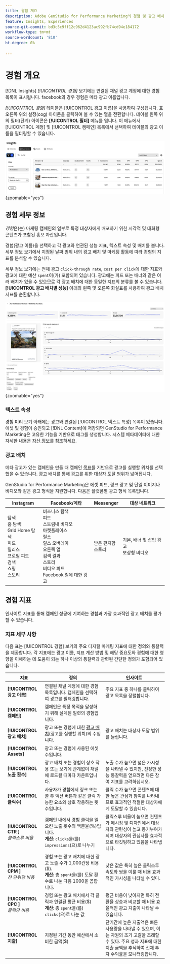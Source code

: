 ```yaml
---
title: 경험 개요
description: Adobe GenStudio for Performance Marketing의 경험 및 광고 배치 성과에 대한 고객 참여, 예산 및 지출에 대한 개요를 참조하십시오.
feature: Insights, Experiences
source-git-commit: bd3c5c9ff12c962d4123ac992fb74cd94e184172
workflow-type: tm+mt
source-wordcount: '810'
ht-degree: 0%

---
```


# 경험 개요

[!DNL Insights] _[!UICONTROL 경험]_ 보기에는 연결된 채널 광고 계정에 대한 경험 목록이 표시됩니다. facebook의 경우 경험은 메타 광고 이름입니다.

_[!UICONTROL 경험]_ 테이블은 [!UICONTROL 광고 이름]을 사용하여 구성됩니다. 표 오른쪽 위의 설정(cog) 아이콘을 클릭하여 볼 수 있는 열을 전환합니다. 테이블 왼쪽 위의 필터(단계) 아이콘은 **[!UICONTROL 필터]** 메뉴를 엽니다. 이 메뉴에서 [!UICONTROL 계정] 및 [!UICONTROL 캠페인] 목록에서 선택하여 테이블의 광고 이름을 필터링할 수 있습니다.

![경험 필터 및 테이블](/help/assets/insights-experiences-filter.png){zoomable="yes"}

## 경험 세부 정보

_경험_&#x200B;은(는) 마케팅 캠페인의 일부로 특정 대상자에게 배포하기 위한 시각적 및 대화형 콘텐츠가 포함된 홍보 자산입니다.

경험(광고 이름)을 선택하고 각 광고와 연관된 성능 지표, 텍스트 속성 및 배치를 봅니다. 세부 정보 보기에서 지정된 날짜 범위 내의 광고 배치 및 마케팅 활동에 따라 경험의 지표를 분석할 수 있습니다.

세부 정보 보기에는 전체 광고 `click-through rate`, `cost per click`에 대한 지표와 광고에 대한 예산 `spent`이(가) 포함되어 있습니다. 광고에는 피드 또는 배너와 같은 여러 배치가 있을 수 있으므로 각 광고 배치에 대한 동일한 지표의 분류를 볼 수 있습니다. **[!UICONTROL 광고 배치별 성능]** 아래의 왼쪽 및 오른쪽 화살표를 사용하여 광고 배치 지표를 순환합니다.

![지표 및 광고 배치 관련 광고 세부 정보](/help/assets/insights-experience-details.png){zoomable="yes"}

### 텍스트 속성

경험 미리 보기 아래에는 광고와 연결된 [!UICONTROL 텍스트 특성] 목록이 있습니다. 에셋 및 경험이 승인되고 [!DNL Content]에 저장되면 GenStudio for Performance Marketing은 고유한 기능을 기반으로 태그를 생성합니다. 시스템 메타데이터에 대한 자세한 내용은 [자산 정보](../content/asset-details.md#system-metadata)를 참조하세요.

### 광고 배치

메타 광고가 있는 캠페인을 만들 때 캠페인 [목표](channels.md#objectives)를 기반으로 광고를 실행할 위치를 선택했을 수 있습니다. 광고 배치를 통해 광고를 위한 대상자 도달 범위가 넓어집니다.

GenStudio for Performance Marketing은 에셋 피드, 링크 광고 및 단일 이미지나 비디오와 같은 광고 형식을 지원합니다. 다음은 플랫폼별 광고 형식 목록입니다.

| Instagram | Facebook/메타 | Messenger | 대상 네트워크 |
| ------------ | ---------------- | ------------ | ---------------- |
| 탐색<br>홈 탐색<br>Grid Home 탐색<br>피드<br>릴리스<br>프로필 피드<br>검색<br>쇼핑<br>스토리 | 비즈니스 탐색<br>피드<br>스트림내 비디오<br>마켓플레이스<br>릴스<br>릴스 오버레이<br>오른쪽 열<br>검색 결과<br>스토리<br>비디오 피드<br>Facebook 릴에 대한 광고 | 받은 편지함<br>스토리 | 기본, 배너 및 삽입 광고<br>보상형 비디오 |

## 경험 지표

인사이트 지표를 통해 캠페인 성공에 기여하는 경험과 가장 효과적인 광고 배치를 평가할 수 있습니다.

<!-- For example, -->

### 지표 세부 사항

다음 표는 [!UICONTROL 경험] 보기의 주요 디지털 마케팅 지표에 대한 정의와 통찰력을 제공합니다. 각 지표에는 광고 이름, 지표 계산 방법 및 해당 중요도와 경험에 대한 영향을 이해하는 데 도움이 되는 하나 이상의 통찰력과 관련된 간단한 정의가 포함되어 있습니다.

| 지표 | 정의 | 인사이트 |
| ---------------------- | ----------------------------- | -------------------------------- |
| **[!UICONTROL 광고 이름]** | 연결된 채널 계정에 대한 경험 목록입니다. 캠페인을 선택하여 광고를 필터링합니다. | 주요 지표 중 하나를 클릭하여 광고 목록을 정렬합니다. |
| **[!UICONTROL 캠페인]** | 캠페인은 특정 목적을 달성하기 위해 설계된 일련의 경험입니다. | |
| **[!UICONTROL 광고 배치]** | 광고 또는 경험에 대한 [광고 배치](#ad-placements)(광고를 실행할 위치)의 수입니다. | 광고 배치는 대상자 도달 범위를 늘립니다. |
| **[!UICONTROL Assets]** | 광고 또는 경험에 사용된 에셋 수입니다. | |
| **[!UICONTROL 노출 횟수]** | 광고 배치 또는 경험이 상호 작용 또는 보기에 관계없이 채널에 로드될 때마다 카운트입니다. | 노출 수가 높으면 넓은 가시성을 나타낼 수 있지만, 진정한 성능 통찰력을 얻으려면 다른 참여 지표를 고려하십시오. |
| **[!UICONTROL 클릭수]** | 사용자가 경험에서 링크 또는 콜 투 액션 버튼과 같은 클릭 가능한 요소와 상호 작용하는 횟수입니다. | 클릭 수가 높으면 콘텐츠에 대한 높은 관심과 참여를 나타내므로 효과적인 적절한 대상자에게 도달할 수 있습니다. |
| **[!UICONTROL CTR &#x200B;]**<br>_클릭스루 비율_ | 캠페인 내에서 경험 클릭을 일으킨 노출 횟수의 백분율(%)입니다.<br>**계산**: `clicks`을(를) `impressions`(으)로 나누기 | 클릭스루 비율이 높으면 컨텐츠가 메시징 및 디자인에서 대상자와 관련성이 높고 동기부여가 되며 대상자의 관심사를 효과적으로 타깃팅하고 있음을 나타냅니다. |
| **[!UICONTROL CPM &#x200B;]**<br>_천 단위당 비용_ | 경험 또는 광고 배치에 대한 광고 노출 수가 1,000건당 비용($).<br>**계산**: 총 `spent`을(를) 도달 횟수로 나눈 다음 1000을 곱합니다. | 낮은 값은 특히 높은 클릭스루 속도와 쌍을 이룰 때 비용 효과적인 가시성을 나타낼 수 있다. |
| **[!UICONTROL CPC &#x200B;]**<br>_클릭당 비용_ | 경험 또는 광고 배치에서 각 클릭과 연결된 평균 비용($)<br>**계산**: 총 `spent`을(를) `clicks`(으)로 나눈 값 | 평균 비용이 낮아지면 특히 전환율 상승과 비교할 때 비용 효율적인 광고 지출이 나타날 수 있습니다. |
| **[!UICONTROL 지출]** | 지정된 기간 동안 예산에서 소비한 금액($) | 단기간에 높은 지출액은 빠른 사용량을 나타낼 수 있으며, 이는 자원의 조기 고갈을 초래할 수 있다. 주요 성과 지표에 대한 지출 금액을 추적하여 전체 투자 수익률을 모니터링합니다. |
